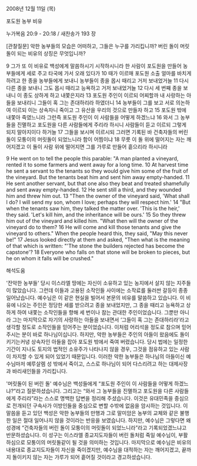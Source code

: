 2008년 12월 11일 (목)

포도원 농부 비유



누가복음 20:9 - 20:18 / 새찬송가 193 장


[관찰질문]
악한 농부들의 모습은 어떠하고, 그들은 누구를 가리킵니까? 
버린 돌이 머릿돌이 되는 비유의 상징은 무엇입니까? 

9 그가 또 이 비유로 백성에게 말씀하시기 시작하시니라 한 사람이 포도원을 만들어 농부들에게 세로 주고 타국에 가서 오래 있다가 
10 때가 이르매 포도원 소출 얼마를 바치게 하려고 한 종을 농부들에게 보내니 농부들이 종을 몹시 때리고 거저 보내었거늘 
11 다시 다른 종을 보내니 그도 몹시 때리고 능욕하고 거저 보내었거늘 
12 다시 세 번째 종을 보내니 이 종도 상하게 하고 내쫓은지라 
13 포도원 주인이 이르되 어찌할까 내 사랑하는 아들을 보내리니 그들이 혹 그는 존대하리라 하였더니 
14 농부들이 그를 보고 서로 의논하여 이르되 이는 상속자니 죽이고 그 유산을 우리의 것으로 만들자 하고 
15 포도원 밖에 내쫓아 죽였느니라 그런즉 포도원 주인이 이 사람들을 어떻게 하겠느냐 
16 와서 그 농부들을 진멸하고 포도원을 다른 사람들에게 주리라 하시니 사람들이 듣고 이르되 그렇게 되지 말아지이다 하거늘 
17 그들을 보시며 이르시되 그러면 기록된 바 건축자들의 버린 돌이 모퉁이의 머릿돌이 되었느니라 함이 어찜이냐 
18 무릇 이 돌 위에 떨어지는 자는 깨어지겠고 이 돌이 사람 위에 떨어지면 그를 가루로 만들어 흩으리라 하시니라 

9 He went on to tell the people this parable: "A man planted a vineyard, rented it to some farmers and went away for a long time. 
10 At harvest time he sent a servant to the tenants so they would give him some of the fruit of the vineyard. But the tenants beat him and sent him away empty-handed. 
11 He sent another servant, but that one also they beat and treated shamefully and sent away empty-handed. 
12 He sent still a third, and they wounded him and threw him out. 
13 "Then the owner of the vineyard said, 'What shall I do? I will send my son, whom I love; perhaps they will respect him.' 
14 "But when the tenants saw him, they talked the matter over. 'This is the heir,' they said. 'Let's kill him, and the inheritance will be ours.' 
15 So they threw him out of the vineyard and killed him. "What then will the owner of the vineyard do to them? 
16 He will come and kill those tenants and give the vineyard to others." When the people heard this, they said, "May this never be!" 
17 Jesus looked directly at them and asked, "Then what is the meaning of that which is written: "'The stone the builders rejected has become the capstone'? 
18 Everyone who falls on that stone will be broken to pieces, but he on whom it falls will be crushed."

해석도움





'잔악한 농부들'
 당시 이스라엘 땅에는 자신이 소유하고 있는 농지에서 살지 않는 지주들이 많았습니다. 그런데 이들과 고용된 소작인들 사이에는 소작료를 둘러싼 갈등이 종종 일어났습니다. 예수님은 이 같은 현실을 빌어서 본문의 비유를 말씀하고 있습니다. 이 비유에 나오는 주인은 정당한 세를 받으려고 종을 보내었지만, 그 종을 때리고 능욕하고 상하게 하여 내쫓는 소작인들을 향해 세 번이나 참는 관대한 주인이었습니다. 그뿐만 아니라 그는 마지막으로 자기의 사랑하는 아들을 보내면서 ‘그들이 혹 그는 존대하리라’라고 생각할 정도로 소작인들을 믿어주는 분이었습니다. 이처럼 어리석을 정도로 참으며 믿어주시는 분이 바로 하나님이십니다. 하지만, 악한 농부들은 주인의 아들이 왔음에도 돌이키기는커녕 상속자인 아들을 잡아 포도원 밖에서 죽여 버렸습니다. 당시 법에는 일정한 기간이 지나도 토지의 법적인 소유주가 나타나지 않을 경우, 그것을 점유하고 있는 사람이 차지할 수 있게 되어 있었기 때문입니다. 이러한 악한 농부들은 하나님의 아들이신 예수님마저 예루살렘 성 밖에서 죽이고, 스스로 하나님이 되어 다스리려고 하는 대제사장과 바리새인들을 가리킵니다.          

'머릿돌이 된 버린 돌'
 예수님은 백성들에게 “포도원 주인이 이 사람들을 어떻게 하겠느냐?”라고 질문하셨습니다. 그리고는 “와서 그 농부들을 진멸하고 포도원을 다른 사람들에게 주리라”라는 스스로 명백한 답변을 정리해 주셨습니다. 이것은 유대민족을 중심으로 전개되던 구속사가 이방인들을 중심으로 변할 수밖에 없음을 암시하는 것입니다. 이 말씀을 듣고 있던 백성은 악한 농부들의 만행과 그로 말미암은 농부의 교체와 같은 불행한 일은 절대 일어나지 않을 것이라는 반응을 보였습니다. 하지만, 예수님은 그렇다면 왜 성경에 “건축자들의 버린 돌이 모퉁이의 머릿돌이 되었느니라”라고 기록되었겠느냐고 반문하셨습니다. 이 성구는 이스라엘 종교지도자들이 버린 돌처럼 죽일 예수님이, 부활하심으로 모퉁이의 머릿돌같이 될 것을 의미하는 것입니다. 마지막으로 예수님은 비유의 내용대로 종교지도자들이 자신을 죽이겠지만, 예수님을 대적하는 자는 깨어지겠고, 끝까지 돌이키지 않는 자는 가루가 되어 흩어질 것이라고 경고하셨습니다.